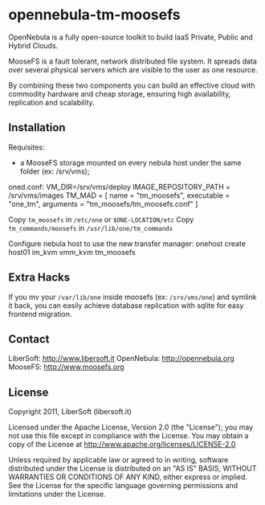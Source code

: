 opennebula-tm-moosefs
=====================

OpenNebula is a fully open-source toolkit to build IaaS Private, Public and Hybrid Clouds.

MooseFS is a fault tolerant, network distributed file system. It spreads data over several physical servers which are visible to the user as one resource.

By combining these two components you can build an effective cloud with commodity hardware and cheap storage, ensuring high availability, replication and scalability.

Installation
------------

Requisites:
* a MooseFS storage mounted on every nebula host under the same folder (ex: /srv/vms);

oned.conf:
    VM_DIR=/srv/vms/deploy
    IMAGE_REPOSITORY_PATH = /srv/vms/images
    TM_MAD = [
        name       = "tm_moosefs",
        executable = "one_tm",
        arguments  = "tm_moosefs/tm_moosefs.conf" ]

Copy `tm_moosefs` in `/etc/one` or `$ONE-LOCATION/etc`
Copy `tm_commands/moosefs` in `/usr/lib/one/tm_commands`

Configure nebula host to use the new transfer manager:
    onehost create host01 im_kvm vmm_kvm tm_moosefs

Extra Hacks
-----------

If you mv your `/var/lib/one` inside moosefs (ex: `/srv/vms/one`) and symlink it back, you can easily achieve database replication with sqlite for easy frontend migration.

Contact 
-------

LiberSoft: http://www.libersoft.it
OpenNebula: http://opennebula.org
MooseFS: http://www.moosefs.org

License 
-------

Copyright 2011, LiberSoft (libersoft.it)

Licensed under the Apache License, Version 2.0 (the "License"); you may
not use this file except in compliance with the License. You may obtain
a copy of the License at http://www.apache.org/licenses/LICENSE-2.0

Unless required by applicable law or agreed to in writing, software
distributed under the License is distributed on an "AS IS" BASIS,
WITHOUT WARRANTIES OR CONDITIONS OF ANY KIND, either express or implied.
See the License for the specific language governing permissions and
limitations under the License.

